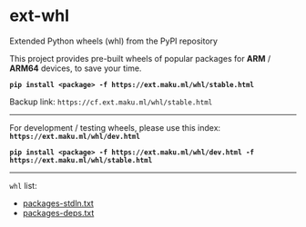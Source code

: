 # ext-whl
Extended Python wheels (whl) from the PyPI repository

This project provides pre-built wheels of popular packages for **ARM** / **ARM64** devices,
to save your time.

**`pip install <package> -f https://ext.maku.ml/whl/stable.html`**

Backup link: `https://cf.ext.maku.ml/whl/stable.html`

---

For development / testing wheels, please use this index:
**`https://ext.maku.ml/whl/dev.html`**

**`pip install <package> -f https://ext.maku.ml/whl/dev.html -f https://ext.maku.ml/whl/stable.html`**

---

`whl` list:
* [packages-stdln.txt](docker/packages-stdln.txt)
* [packages-deps.txt](docker/packages-deps.txt)
